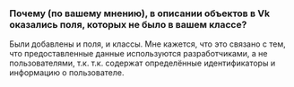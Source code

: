 ### Почему (по вашему мнению), в описании объектов в Vk оказались поля, которых не было в вашем классе?

Были добавлены и поля, и классы.  Мне кажется, что это связано с тем, что предоставленные данные используются разработчиками, а не пользователями, т.к. т.к. содержат определённые идентификаторы и информацию о пользователе.
